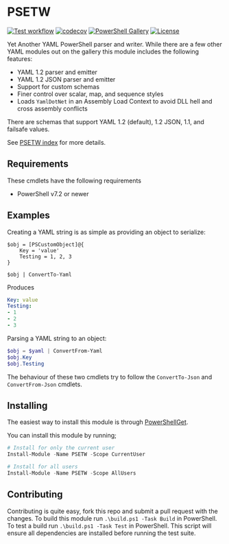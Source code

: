 # PSETW

[![Test workflow](https://github.com/jborean93/PSETW/workflows/Test%20PSETW/badge.svg)](https://github.com/jborean93/PSETW/actions/workflows/ci.yml)
[![codecov](https://codecov.io/gh/jborean93/PSETW/branch/main/graph/badge.svg?token=b51IOhpLfQ)](https://codecov.io/gh/jborean93/PSETW)
[![PowerShell Gallery](https://img.shields.io/powershellgallery/dt/PSETW.svg)](https://www.powershellgallery.com/packages/PSETW)
[![License](https://img.shields.io/badge/license-MIT-blue.svg)](https://github.com/jborean93/PSETW/blob/main/LICENSE)

Yet Another YAML PowerShell parser and writer.
While there are a few other YAML modules out on the gallery this module includes the following features:

+ YAML 1.2 parser and emitter
+ YAML 1.2 JSON parser and emitter
+ Support for custom schemas
+ Finer control over scalar, map, and sequence styles
+ Loads `YamlDotNet` in an Assembly Load Context to avoid DLL hell and cross assembly conflicts

There are schemas that support YAML 1.2 (default), 1.2 JSON, 1.1, and failsafe values.

See [PSETW index](docs/en-US/PSETW.md) for more details.

## Requirements

These cmdlets have the following requirements

* PowerShell v7.2 or newer

## Examples

Creating a YAML string is as simple as providing an object to serialize:

```powerhell
$obj = [PSCustomObject]@{
    Key = 'value'
    Testing = 1, 2, 3
}

$obj | ConvertTo-Yaml
```

Produces

```yaml
Key: value
Testing:
- 1
- 2
- 3
```

Parsing a YAML string to an object:

```powershell
$obj = $yaml | ConvertFrom-Yaml
$obj.Key
$obj.Testing
```

The behaviour of these two cmdlets try to follow the `ConvertTo-Json` and `ConvertFrom-Json` cmdlets.

## Installing

The easiest way to install this module is through [PowerShellGet](https://docs.microsoft.com/en-us/powershell/gallery/overview).

You can install this module by running;

```powershell
# Install for only the current user
Install-Module -Name PSETW -Scope CurrentUser

# Install for all users
Install-Module -Name PSETW -Scope AllUsers
```

## Contributing

Contributing is quite easy, fork this repo and submit a pull request with the changes.
To build this module run `.\build.ps1 -Task Build` in PowerShell.
To test a build run `.\build.ps1 -Task Test` in PowerShell.
This script will ensure all dependencies are installed before running the test suite.
